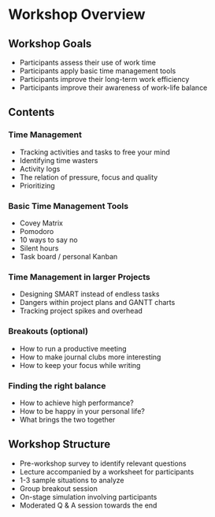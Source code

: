 
# Workshop Overview

## Workshop Goals

* Participants assess their use of work time
* Participants apply basic time management tools
* Participants improve their long-term work efficiency
* Participants improve their awareness of work-life balance

## Contents

### Time Management
 
* Tracking activities and tasks to free your mind
* Identifying time wasters
* Activity logs
* The relation of pressure, focus and quality
* Prioritizing

### Basic Time Management Tools

* Covey Matrix
* Pomodoro
* 10 ways to say no
* Silent hours
* Task board / personal Kanban

### Time Management in larger Projects

* Designing SMART instead of endless tasks
* Dangers within project plans and GANTT charts
* Tracking project spikes and overhead

### Breakouts (optional)

* How to run a productive meeting
* How to make journal clubs more interesting
* How to keep your focus while writing

### Finding the right balance

* How to achieve high performance?
* How to be happy in your personal life?
* What brings the two together

## Workshop Structure

* Pre-workshop survey to identify relevant questions
* Lecture accompanied by a worksheet for participants
* 1-3 sample situations to analyze
* Group breakout session
* On-stage simulation involving participants
* Moderated Q & A session towards the end
